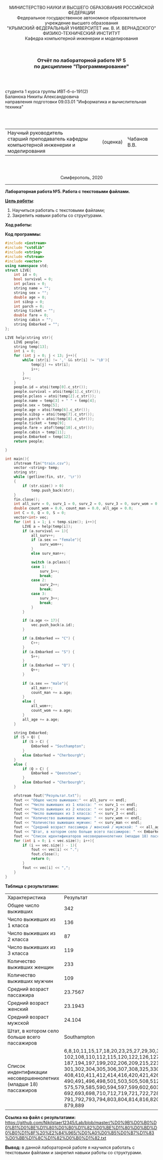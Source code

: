 <p align="center">МИНИСТЕРСТВО НАУКИ  И ВЫСШЕГО ОБРАЗОВАНИЯ РОССИЙСКОЙ ФЕДЕРАЦИИ<br>
Федеральное государственное автономное образовательное учреждение высшего образования<br>
"КРЫМСКИЙ ФЕДЕРАЛЬНЫЙ УНИВЕРСИТЕТ им. В. И. ВЕРНАДСКОГО"<br>
ФИЗИКО-ТЕХНИЧЕСКИЙ ИНСТИТУТ<br>
Кафедра компьютерной инженерии и моделирования</p>

<br>

<h3 align="center">Отчёт по лабораторной работе № 5<br> по дисциплине "Программирование"</h3>

<br><br>

<p>студента 1 курса группы ИВТ-б-о-191(2)<br>
Баланюка Никиты Александровича<br>
направления подготовки 09.03.01 "Информатика и вычислительная техника"</p>

<br><br>

<table>
<tr><td>Научный руководитель<br> старший преподаватель кафедры<br> компьютерной инженерии и моделирования</td>
<td>(оценка)</td>
<td>Чабанов В.В.</td>
</tr>
</table>

<br><br>

<p align="center">Симферополь, 2020</p>
<hr>



**Лабораторная работа №5. Работа с текстовыми файлами.**

**<u>Цель работы</u>**: 

1. Научиться работать с текстовыми файлами;
2. Закрепить навыки работы со структурами.

**Ход работы:**

**Код программы:** 

``` c++
#include <iostream>
#include "cstdlib"
#include <string>
#include <fstream>
#include <vector>
using namespace std;
struct LIVE{
	int id = 0;
	bool survival = 0;
	int pclass = 0;
	string name = "";
	string sex = "";
	double age = 0;
	int sibsp = 0;
	int parch = 0;
	string ticket = "";
	double fare = 0;
	string cabin = "";
	string Embarked = "";
};

LIVE help(string str){
	LIVE people;
	string temp[13];
	int i = 0;
	for (int j = 0; j < 13; j++){
		while (str[i] != ',' && str[i] != '\0'){
			temp[j] += str[i];
			i++;
		}
		i++;
	}
	people.id = atoi(temp[0].c_str());
	people.survival = atoi(temp[1].c_str());
	people.pclass = atoi(temp[2].c_str());
	people.name = temp[3] + " " + temp[4];
	people.sex = temp[5];
	people.age = atoi(temp[6].c_str());
	people.sibsp = atoi(temp[7].c_str());
	people.parch = atoi(temp[8].c_str());
	people.ticket = temp[9];
	people.fare = atof(temp[10].c_str());
	people.cabin = temp[11];
	people.Embarked = temp[12];
	return people;

}

int main(){
	ifstream fin("train.csv");
	vector <string> temp;
	string str;
	while (getline(fin, str, '\r'))
	{
		if (str.size() > 0)
			temp.push_back(str);
	}
	fin.close();
	int all_surv = 0, surv_1 = 0, surv_2 = 0, surv_3 = 0, surv_wom = 0, surv_man = 0, all_wom = 0, all_man = 0;
	double count_wom = 0.0, count_man = 0.0, all_age = 0.0;
	int C = 0, Q = 0, S = 0;
	vector<int> vec;
	for (int i = 1; i < temp.size(); i++){
		LIVE a = help(temp[i]);
		if (a.survival == 1){
			all_surv++;
			if (a.sex == "female"){
				surv_wom++;
			}
			else surv_man++;

			switch (a.pclass){
			case 1:
				surv_1++;
				break;
			case 2:
				surv_2++;
				break;
			case 3:
				surv_3++;
				break;
			}
		}

		if (a.age <= 17){
			vec.push_back(a.id);
		}

		if (a.Embarked == "C") {
			C++;
		}
		if (a.Embarked == "S") {
			S++;
		}
		if (a.Embarked == "Q") {
			Q++;
		}
		
		if (a.sex == "male"){
			all_man++;
			count_man += a.age;
		}
		else {
			all_wom++;
			count_wom += a.age;
		}
		all_age += a.age;
	}

	string Embarked;
	if (S > Q) {
		if (S > C) {
			Embarked = "Southampton"; 
		}
		else Embarked = "Cherbourgh";
	}
	else {
		if (Q > C) {
			Embarked = "Qeenstown";
		}
		else Embarked = "Cherbourgh";
	}

	ofstream fout("Результат.txt");
	fout << "Общее число выживших:" << all_surv << endl;
	fout << "Число выживших из 1 класса: " << surv_1 << endl;
	fout << "Число выживших из 2 класса: " << surv_2 << endl;
	fout << "Число выживших из 3 класса: " << surv_3 << endl;
	fout << "Количество выживших женщин: " << surv_wom << endl;
	fout << "Количество выживших мужчин: " << surv_man << endl;
	fout << "Средний возраст пассажира / женский / мужской: " << all_age / temp.size() << "/ "<< count_wom / all_wom << "/ "<< count_man / all_man << endl;
	fout << "Штат, в котором село больше всего пассажиров: " << Embarked << endl;
	fout << "Список идентификаторов несовершеннолетних (младше 18) пассажиров: ";
	for (int i = 0; i < vec.size(); i++){
		if (i == vec.size() - 1){
			fout << vec[i] << ".";
			fout.close();
			return 0;
		}
		fout << vec[i] << ",";
	}
}
```
**Таблица с результатами:**
<table> 
 <tr>
    <td> Характеристика </td>
    <td> Результат </td>
    </tr> 
<tr>
    <td> Общее число выживших </td>
    <td> 342 </td>
    </tr> 
	<tr>
    <td> Число выживших из 1 класса </td>
    <td> 136 </td>
    </tr> 
	<tr>
    <td> Число выживших из 2 класса </td>
    <td> 87 </td>
    </tr> 
	<tr>
    <td> Число выживших из 3 класса </td>
    <td> 119 </td>
    </tr> 
	<tr>
    <td> Количество выживших женщин </td>
    <td> 233 </td>
    </tr> 
	<tr>
    <td> Количество выживших мужчин </td>
    <td> 109 </td>
    </tr> 
	<tr>
    <td> Средний возраст пассажира </td>
    <td> 23.7567 </td>
    </tr> 
	<tr>
    <td> Средний возраст женский </td>
    <td> 23.1943 </td>
    </tr> 
	<tr>
    <td> Средний возраст мужской </td>
    <td> 24.104 </td>
    </tr> 
	<tr>
    <td> Штат, в котором село больше всего пассажиров </td>
    <td> Southampton </td>
    </tr> 
	<tr>
    <td> Список индентификации несовершеннолетних (младше 18) пассажиров </td>
<td> 6,8,10,11,15,17,18,20,23,25,27,29,30,32,33,37,40,43,44,46,47,48,49,51,56,59,60,64,65,66,69,72,77,78,79,83,85,87,88,96,    102,108,110,112,115,120,122,126,127,129,139,141,148,155,157,159,160,164,165,166,167,169,172,173,177,181,182,183,184,185,186,
187,194,197,199,202,206,209,215,221,224,230,234,236,238,241,242,251,257,261,262,265,267,271,275,278,279,283,285,296,298,299,
301,302,304,305,306,307,308,325,330,331,334,335,336,341,348,349,352,353,355,359,360,365,368,369,375,376,382,385,387,389,390,
408,410,411,412,414,416,420,421,426,429,432,434,436,445,446,447,449,452,455,458,460,465,467,469,470,471,476,480,481,482,486,
490,491,496,498,501,503,505,508,512,518,523,525,528,531,532,533,534,536,539,542,543,548,550,551,553,558,561,564,565,569,574,
575,579,585,590,594,597,599,602,603,612,613,614,619,630,634,635,640,643,644,645,649,651,654,657,668,670,675,681,684,687,690,
692,693,698,710,712,719,721,722,728,732,733,739,740,741,747,751,752,756,761,765,767,769,774,777,778,779,781,782,784,788,789,
791,792,793,794,803,804,814,816,820,825,826,827,828,829,831,832,833,838,840,842,845,847,850,851,853,854,860,864,869,870,876,
879,889 </td>
    </tr> 
	</table>
	
**Ссылка на файл с результатами:** https://github.com/Nikilstaer12345/Lab/blob/master/%D0%9B%D0%B0%D0%B1%D0%BE%D1%80%D0%B0%D1%82%D0%BE%D1%80%D0%BD%D0%B0%D1%8F%20%E2%84%965/%D0%A0%D0%B5%D0%B7%D1%83%D0%BB%D1%8C%D1%82%D0%B0%D1%82.txt

**Вывод:** в данной лабораторной работе я научился работать с текстовыми файлами и закрепил навыки работы со структурами.
